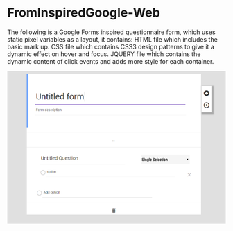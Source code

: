 # FromInspiredGoogle-Web

The following is a Google Forms inspired questionnaire form, which uses static pixel variables as a layout, it contains:
HTML file which includes the basic mark up.
CSS file which contains CSS3 design patterns to give it a dynamic effect on hover and focus.
JQUERY file which contains the dynamic content of click events and adds more style for each container.

![](screenshots/googleForms%20Survey.PNG)
